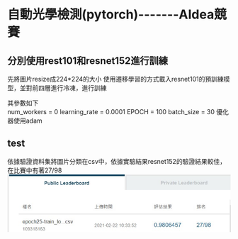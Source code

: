 # 自動光學檢測(pytorch)-------AIdea競賽

## 分別使用rest101和resnet152進行訓練
先將圖片resize成224*224的大小
使用遷移學習的方式載入resnet101的預訓練模型，並對前四層進行冷凍，進行訓練

其參數如下<br>
num_workers = 0
learning_rate = 0.0001
EPOCH = 100
batch_size = 30
優化器使用adam

## test
依據驗證資料集將圖片分類在csv中，依據實驗結果resnet152的驗證結果較佳，在比賽中有著27/98
![image](https://github.com/MING-SIAN/Automated-Optical-Inspection/blob/main/%E7%B5%90%E6%9E%9C/%E5%90%8D%E6%AC%A1.jpg)

